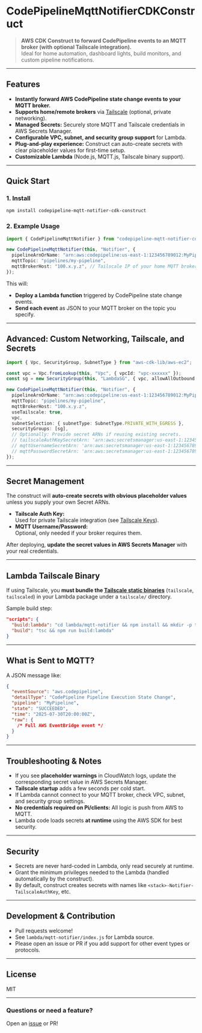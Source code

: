 # CodePipelineMqttNotifierCDKConstruct

> **AWS CDK Construct to forward CodePipeline events to an MQTT broker (with optional Tailscale integration).**  
> Ideal for home automation, dashboard lights, build monitors, and custom pipeline notifications.

---

## Features

- **Instantly forward AWS CodePipeline state change events to your MQTT broker.**
- **Supports home/remote brokers** via [Tailscale](https://tailscale.com/) (optional, private networking).
- **Managed Secrets:** Securely store MQTT and Tailscale credentials in AWS Secrets Manager.
- **Configurable VPC, subnet, and security group support** for Lambda.
- **Plug-and-play experience:** Construct can auto-create secrets with clear placeholder values for first-time setup.
- **Customizable Lambda** (Node.js, MQTT.js, Tailscale binary support).

---

## Quick Start

### 1. Install

```bash
npm install codepipeline-mqtt-notifier-cdk-construct
```

### 2. Example Usage

```ts
import { CodePipelineMqttNotifier } from "codepipeline-mqtt-notifier-cdk-construct";

new CodePipelineMqttNotifier(this, "Notifier", {
  pipelineArnOrName: "arn:aws:codepipeline:us-east-1:123456789012:MyPipeline",
  mqttTopic: "pipelines/my-pipeline",
  mqttBrokerHost: "100.x.y.z", // Tailscale IP of your home MQTT broker or public/static IP of your broker
});
```

This will:

- **Deploy a Lambda function** triggered by CodePipeline state change events.
- **Send each event** as JSON to your MQTT broker on the topic you specify.

---

## Advanced: Custom Networking, Tailscale, and Secrets

```ts
import { Vpc, SecurityGroup, SubnetType } from "aws-cdk-lib/aws-ec2";

const vpc = Vpc.fromLookup(this, "Vpc", { vpcId: "vpc-xxxxxx" });
const sg = new SecurityGroup(this, "LambdaSG", { vpc, allowAllOutbound: true });

new CodePipelineMqttNotifier(this, "Notifier", {
  pipelineArnOrName: "arn:aws:codepipeline:us-east-1:123456789012:MyPipeline",
  mqttTopic: "pipelines/my-pipeline",
  mqttBrokerHost: "100.x.y.z",
  useTailscale: true,
  vpc,
  subnetSelection: { subnetType: SubnetType.PRIVATE_WITH_EGRESS },
  securityGroups: [sg],
  // Optionally: Provide secret ARNs if reusing existing secrets.
  // tailscaleAuthKeySecretArn: 'arn:aws:secretsmanager:us-east-1:123456789012:secret:my-tailscale-key',
  // mqttUsernameSecretArn: 'arn:aws:secretsmanager:us-east-1:123456789012:secret:my-mqtt-user',
  // mqttPasswordSecretArn: 'arn:aws:secretsmanager:us-east-1:123456789012:secret:my-mqtt-password',
});
```

---

## Secret Management

The construct will **auto-create secrets with obvious placeholder values** unless you supply your own Secret ARNs.

- **Tailscale Auth Key:**  
  Used for private Tailscale integration (see [Tailscale Keys](https://login.tailscale.com/admin/settings/keys)).
- **MQTT Username/Password:**  
  Optional, only needed if your broker requires them.

After deploying, **update the secret values in AWS Secrets Manager** with your real credentials.

---

## Lambda Tailscale Binary

If using Tailscale, you **must bundle the [Tailscale static binaries](https://pkgs.tailscale.com/stable/#static-binaries)** (`tailscale`, `tailscaled`) in your Lambda package under a `tailscale/` directory.

Sample build step:

```json
"scripts": {
  "build:lambda": "cd lambda/mqtt-notifier && npm install && mkdir -p tailscale && curl -L https://pkgs.tailscale.com/stable/tailscale_amd64.tgz | tar xz -C tailscale && chmod +x tailscale/tailscale tailscale/tailscaled && cd ../..",
  "build": "tsc && npm run build:lambda"
}
```

---

## What is Sent to MQTT?

A JSON message like:

```json
{
  "eventSource": "aws.codepipeline",
  "detailType": "CodePipeline Pipeline Execution State Change",
  "pipeline": "MyPipeline",
  "state": "SUCCEEDED",
  "time": "2025-07-30T20:00:00Z",
  "raw": {
    /* Full AWS EventBridge event */
  }
}
```

---

## Troubleshooting & Notes

- If you see **placeholder warnings** in CloudWatch logs, update the corresponding secret value in AWS Secrets Manager.
- **Tailscale startup** adds a few seconds per cold start.
- If Lambda cannot connect to your MQTT broker, check VPC, subnet, and security group settings.
- **No credentials required on Pi/clients:** All logic is push from AWS to MQTT.
- Lambda code loads secrets **at runtime** using the AWS SDK for best security.

---

## Security

- Secrets are never hard-coded in Lambda, only read securely at runtime.
- Grant the minimum privileges needed to the Lambda (handled automatically by the construct).
- By default, construct creates secrets with names like `<stack>-Notifier-TailscaleAuthKey`, etc.

---

## Development & Contribution

- Pull requests welcome!
- See `lambda/mqtt-notifier/index.js` for Lambda source.
- Please open an issue or PR if you add support for other event types or protocols.

---

## License

MIT

---

### Questions or need a feature?

Open an [issue](https://github.com/yourusername/codepipeline-mqtt-notifier-cdk-construct/issues) or PR!
